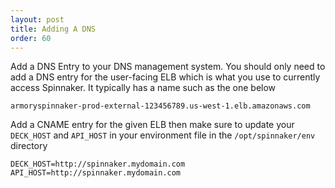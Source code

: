 ```yaml
---
layout: post
title: Adding A DNS
order: 60
---
```


Add a DNS Entry to your DNS management system.  You should only need to add a DNS entry for the user-facing ELB which is what you use to currently access Spinnaker.   It typically has a name such as the one below

```
armoryspinnaker-prod-external-123456789.us-west-1.elb.amazonaws.com
```

Add a CNAME entry for the given ELB then make sure to update your `DECK_HOST` and `API_HOST` in your environment file in the `/opt/spinnaker/env` directory

```
DECK_HOST=http://spinnaker.mydomain.com
API_HOST=http://spinnaker.mydomain.com
```
